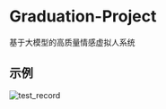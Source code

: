 # Graduation-Project
 基于大模型的高质量情感虚拟人系统
## 示例
![test_record](https://github.com/lililuya/Graduation-Project/assets/141640497/a4d331ff-d060-47e7-924a-bb35fd6004b8)

